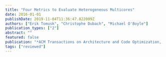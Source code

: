 ```yaml
---
title: "Four Metrics to Evaluate Heterogeneous Multicores"
date: 2016-01-01
publishDate: 2019-11-04T11:36:47.822009Z
authors: ["Erik Tomusk", "Christophe Dubach", "Michael O'Boyle"]
publication_types: ["2"]
abstract: ""
featured: false
publication: "*ACM Transactions on Architecture and Code Optimization, <span style=\"font-weight:bold;color:black\">ACM TACO</span>*"
tags: ["reviewed"]
---
```


